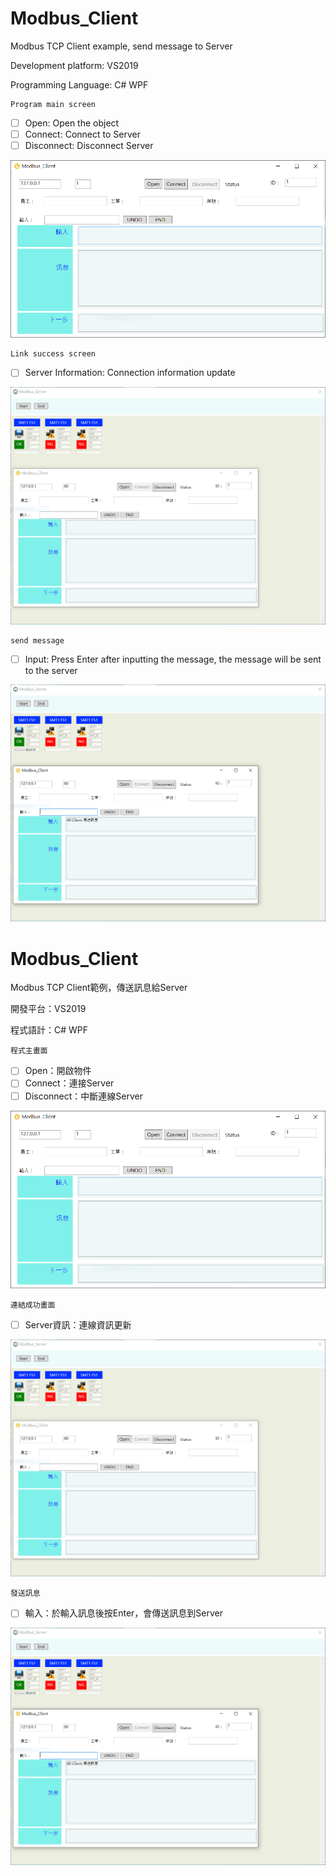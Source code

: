 # Modbus_Client
Modbus TCP Client example, send message to Server

Development platform: VS2019

Programming Language: C# WPF

```<language>
Program main screen
````
- [ ] Open: Open the object
- [ ] Connect: Connect to Server
- [ ] Disconnect: Disconnect Server
 
![1](https://github.com/asgardpz/Modbus_Client/blob/master/Image/1.PNG)

```<language>
Link success screen
````
- [ ] Server Information: Connection information update

![1](https://github.com/asgardpz/Modbus_Client/blob/master/Image/2.PNG)

```<language>
send message
````
- [ ] Input: Press Enter after inputting the message, the message will be sent to the server

![1](https://github.com/asgardpz/Modbus_Client/blob/master/Image/3.PNG)

# Modbus_Client
Modbus TCP Client範例，傳送訊息給Server

開發平台：VS2019

程式語計：C# WPF

```<language>
程式主畫面
```
- [ ] Open：開啟物件
- [ ] Connect：連接Server
- [ ] Disconnect：中斷連線Server
 
![1](https://github.com/asgardpz/Modbus_Client/blob/master/Image/1.PNG)

```<language>
連結成功畫面
```
- [ ] Server資訊：連線資訊更新

![1](https://github.com/asgardpz/Modbus_Client/blob/master/Image/2.PNG)

```<language>
發送訊息
```
- [ ] 輸入：於輸入訊息後按Enter，會傳送訊息到Server

![1](https://github.com/asgardpz/Modbus_Client/blob/master/Image/3.PNG)
